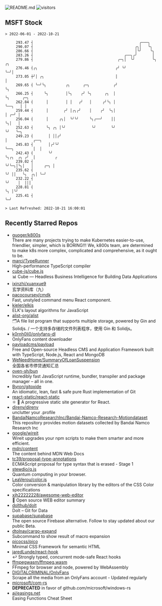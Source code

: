 ![README.md](https://github.com/Gerhut/Gerhut/workflows/README.md/badge.svg)
![visitors](https://visitors.vercel.app/Gerhut/Gerhut?token=8cf69d1f6813d272ef062726b6070c9be4ff72038cfe5a7ded7384a8da65d866)

## MSFT Stock

```
> 2022-06-01 - 2022-10-21

     293.47 ┤                                                 ╭───╮                                              
     290.07 ┤                                               ╭╮│   ╰╮                                             
     286.66 ┤                                               │╰╯    ╰╮                                            
     283.26 ┤                                          ╭──╮╭╯       │                                            
     279.86 ┤                                       ╭─╮│  ╰╯        ╰╮ ╭╮                                        
     276.46 ┤╭╮                                    ╭╯ ╰╯             ╰─╯│                                        
     273.05 ┼╯│ ╭╮                                 │                    │                                        
     269.65 ┤ ╰─╯╰╮         ╭╮      ╭─╮           ╭╯                    ╰╮                                       
     266.25 ┤     ╰╮        │╰╮    ╭╯ ╰╮      ╭╮  │                      ╰╮      ╭─╮                             
     262.84 ┤      │        │ │   ╭╯   │     ╭╯╰╮ │                       ╰──╮   │ │                             
     259.44 ┤      │       ╭╯ │╭╮╭╯    │    ╭╯  ╰╮│                          │ ╭─╯ │                             
     256.04 ┤      │     ╭╮│  ╰╯╰╯     ╰╮╭──╯    ││                          ╰╮│   │                             
     252.63 ┤      ╰╮ ╭╮ │╰╯            ╰╯       ╰╯                           ╰╯   ╰─╮                           
     249.23 ┤       │ ││╭╯                                                           │            ╭──╮           
     245.83 ┤       │╭╯╰╯                                                            ╰──╮         │  │           
     242.43 ┤       ╰╯                                                                  ╰╮╭╮  ╭╮ ╭╯  │         ╭ 
     239.02 ┤                                                                            ╰╯╰─╮│╰╮│   │     ╭─╮ │ 
     235.62 ┤                                                                                ╰╯ ││   ╰╮  ╭╮│ ╰─╯ 
     232.22 ┤                                                                                   ╰╯    │  │││     
     228.81 ┤                                                                                         ╰╮ │╰╯     
     225.41 ┤                                                                                          ╰─╯       

> Last Refreshed: 2022-10-21 16:00:01
```

## Recently Starred Repos

- [guoger/k800s](https://github.com/guoger/k800s)  
  There are many projects trying to make Kubernetes easier-to-use, friendlier, simpler, which is BORING!!! We, k800s team, are determined to make k8s more complex, complicated and comprehensive, as it ought to be.
- [marcj/TypeRunner](https://github.com/marcj/TypeRunner)  
  High-performance TypeScript compiler
- [cube-js/cube.js](https://github.com/cube-js/cube.js)  
  📊  Cube — Headless Business Intelligence for Building Data Applications
- [ixinzhi/xuanxue9](https://github.com/ixinzhi/xuanxue9)  
  玄学资料库（九）
- [pacocoursey/cmdk](https://github.com/pacocoursey/cmdk)  
  Fast, unstyled command menu React component.
- [kieler/elkjs](https://github.com/kieler/elkjs)  
  ELK's layout algorithms for JavaScript
- [alist-org/alist](https://github.com/alist-org/alist)  
  🗂️A file list program that supports multiple storage, powered by Gin and Solidjs. / 一个支持多存储的文件列表程序，使用 Gin 和 Solidjs。
- [k0rnh0li0/onlyfans-dl](https://github.com/k0rnh0li0/onlyfans-dl)  
  OnlyFans content downloader
- [payloadcms/payload](https://github.com/payloadcms/payload)  
  Free and Open-source Headless CMS and Application Framework built with TypeScript, Node.js, React and MongoDB
- [WeNeedHome/SummaryOfLoanSuspension](https://github.com/WeNeedHome/SummaryOfLoanSuspension)  
  全国各省市停贷通知汇总
- [oven-sh/bun](https://github.com/oven-sh/bun)  
  Incredibly fast JavaScript runtime, bundler, transpiler and package manager – all in one.
- [Byron/gitoxide](https://github.com/Byron/gitoxide)  
  An idiomatic, lean, fast & safe pure Rust implementation of Git
- [react-static/react-static](https://github.com/react-static/react-static)  
  ⚛️ 🚀 A progressive static site generator for React.
- [direnv/direnv](https://github.com/direnv/direnv)  
  unclutter your .profile
- [BandaiNamcoResearchInc/Bandai-Namco-Research-Motiondataset](https://github.com/BandaiNamcoResearchInc/Bandai-Namco-Research-Motiondataset)  
  This repository provides motion datasets collected by Bandai Namco Research Inc
- [google/wireit](https://github.com/google/wireit)  
  Wireit upgrades your npm scripts to make them smarter and more efficient.
- [mdn/content](https://github.com/mdn/content)  
  The content behind MDN Web Docs
- [tc39/proposal-type-annotations](https://github.com/tc39/proposal-type-annotations)  
  ECMAScript proposal for type syntax that is erased - Stage 1
- [stewdio/q.js](https://github.com/stewdio/q.js)  
  Quantum computing in your browser.
- [LeaVerou/color.js](https://github.com/LeaVerou/color.js)  
  Color conversion & manipulation library by the editors of the CSS Color specifications
- [xjh22222228/awesome-web-editor](https://github.com/xjh22222228/awesome-web-editor)  
  🔨  Open source WEB editor summary
- [dolthub/dolt](https://github.com/dolthub/dolt)  
  Dolt – Git for Data
- [supabase/supabase](https://github.com/supabase/supabase)  
  The open source Firebase alternative. Follow to stay updated about our public Beta.
- [dtolnay/cargo-expand](https://github.com/dtolnay/cargo-expand)  
  Subcommand to show result of macro expansion
- [picocss/pico](https://github.com/picocss/pico)  
  Minimal CSS Framework for semantic HTML
- [jaredLunde/react-hook](https://github.com/jaredLunde/react-hook)  
  ↩ Strongly typed, concurrent mode-safe React hooks
- [ffmpegwasm/ffmpeg.wasm](https://github.com/ffmpegwasm/ffmpeg.wasm)  
  FFmpeg for browser and node, powered by WebAssembly
- [DIGITALCRIMINAL/OnlyFans](https://github.com/DIGITALCRIMINAL/OnlyFans)  
  Scrape all the media from an OnlyFans account - Updated regularly
- [microsoft/com-rs](https://github.com/microsoft/com-rs)  
  **DEPRECATED** in favor of github.com/microsoft/windows-rs
- [ai/easings.net](https://github.com/ai/easings.net)  
  Easing Functions Cheat Sheet
